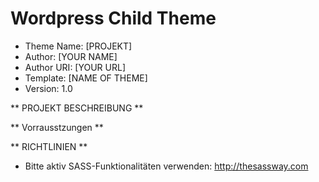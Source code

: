 # Wordpress Child Theme

* Theme Name:     [PROJEKT]
* Author:         [YOUR NAME]
* Author URI:     [YOUR URL]
* Template:       [NAME OF THEME]
* Version:        1.0

** PROJEKT BESCHREIBUNG **


** Vorrausstzungen **


** RICHTLINIEN **

- Bitte aktiv SASS-Funktionalitäten verwenden: http://thesassway.com
